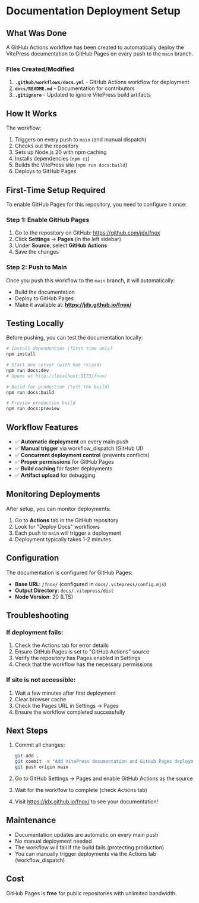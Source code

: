 # Documentation Deployment Setup

## What Was Done

A GitHub Actions workflow has been created to automatically deploy the VitePress documentation to GitHub Pages on every push to the `main` branch.

### Files Created/Modified

1. **`.github/workflows/docs.yml`** - GitHub Actions workflow for deployment
2. **`docs/README.md`** - Documentation for contributors
3. **`.gitignore`** - Updated to ignore VitePress build artifacts

## How It Works

The workflow:

1. Triggers on every push to `main` (and manual dispatch)
2. Checks out the repository
3. Sets up Node.js 20 with npm caching
4. Installs dependencies (`npm ci`)
5. Builds the VitePress site (`npm run docs:build`)
6. Deploys to GitHub Pages

## First-Time Setup Required

To enable GitHub Pages for this repository, you need to configure it once:

### Step 1: Enable GitHub Pages

1. Go to the repository on GitHub: https://github.com/jdx/fnox
2. Click **Settings** → **Pages** (in the left sidebar)
3. Under **Source**, select **GitHub Actions**
4. Save the changes

### Step 2: Push to Main

Once you push this workflow to the `main` branch, it will automatically:

- Build the documentation
- Deploy to GitHub Pages
- Make it available at: **https://jdx.github.io/fnox/**

## Testing Locally

Before pushing, you can test the documentation locally:

```bash
# Install dependencies (first time only)
npm install

# Start dev server (with hot reload)
npm run docs:dev
# Opens at http://localhost:5173/fnox/

# Build for production (test the build)
npm run docs:build

# Preview production build
npm run docs:preview
```

## Workflow Features

- ✅ **Automatic deployment** on every main push
- ✅ **Manual trigger** via workflow_dispatch (GitHub UI)
- ✅ **Concurrent deployment control** (prevents conflicts)
- ✅ **Proper permissions** for GitHub Pages
- ✅ **Build caching** for faster deployments
- ✅ **Artifact upload** for debugging

## Monitoring Deployments

After setup, you can monitor deployments:

1. Go to **Actions** tab in the GitHub repository
2. Look for "Deploy Docs" workflows
3. Each push to `main` will trigger a deployment
4. Deployment typically takes 1-2 minutes

## Configuration

The documentation is configured for GitHub Pages:

- **Base URL**: `/fnox/` (configured in `docs/.vitepress/config.mjs`)
- **Output Directory**: `docs/.vitepress/dist`
- **Node Version**: 20 (LTS)

## Troubleshooting

### If deployment fails:

1. Check the Actions tab for error details
2. Ensure GitHub Pages is set to "GitHub Actions" source
3. Verify the repository has Pages enabled in Settings
4. Check that the workflow has the necessary permissions

### If site is not accessible:

1. Wait a few minutes after first deployment
2. Clear browser cache
3. Check the Pages URL in Settings → Pages
4. Ensure the workflow completed successfully

## Next Steps

1. Commit all changes:

   ```bash
   git add .
   git commit -m "Add VitePress documentation and GitHub Pages deployment"
   git push origin main
   ```

2. Go to GitHub Settings → Pages and enable GitHub Actions as the source

3. Wait for the workflow to complete (check Actions tab)

4. Visit https://jdx.github.io/fnox/ to see your documentation!

## Maintenance

- Documentation updates are automatic on every main push
- No manual deployment needed
- The workflow will fail if the build fails (protecting production)
- You can manually trigger deployments via the Actions tab (workflow_dispatch)

## Cost

GitHub Pages is **free** for public repositories with unlimited bandwidth.
